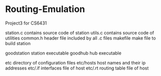 # Routing-Emulation
Project3 for CS6431

  station.c	   contains source code of station
  utils.c	   contains source code of utilities
  common.h         header file included by all .c files
  makefile         make file to build station

  goodstation      station executable 
  goodhub          hub executable

  etc              directory of configuration files
  etc/hosts        host names and their ip addresses
  etc/<name>.if    interfaces file of host 
  etc/<name>.rt    routing table file of host 
